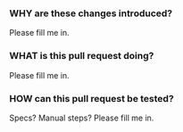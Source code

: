 ### WHY are these changes introduced?

Please fill me in.

### WHAT is this pull request doing?

Please fill me in.

### HOW can this pull request be tested?

Specs? Manual steps? Please fill me in.

<!---

Friendly reminders

- Include reference to Trello (or possibly Slack)
- Include changelog to support if applicable
- Lint rules pass
- The environment (`heroku config`) has been updated if needed (new `ENV` variables)

-->
